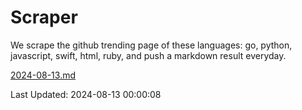# Scraper

We scrape the github trending page of these languages: go, python, javascript, swift, html, ruby, and push a markdown result everyday.

[2024-08-13.md](https://github.com/henson/Scraper/blob/master/2024-08-13.md)

Last Updated: 2024-08-13 00:00:08